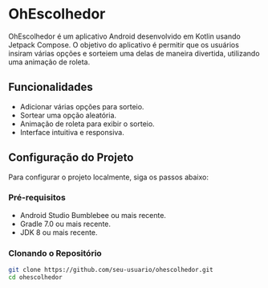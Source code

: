 # OhEscolhedor

OhEscolhedor é um aplicativo Android desenvolvido em Kotlin usando Jetpack Compose. O objetivo do aplicativo é permitir que os usuários insiram várias opções e sorteiem uma delas de maneira divertida, utilizando uma animação de roleta.

## Funcionalidades

- Adicionar várias opções para sorteio.
- Sortear uma opção aleatória.
- Animação de roleta para exibir o sorteio.
- Interface intuitiva e responsiva.

## Configuração do Projeto

Para configurar o projeto localmente, siga os passos abaixo:

### Pré-requisitos

- Android Studio Bumblebee ou mais recente.
- Gradle 7.0 ou mais recente.
- JDK 8 ou mais recente.

### Clonando o Repositório

```sh
git clone https://github.com/seu-usuario/ohescolhedor.git
cd ohescolhedor
